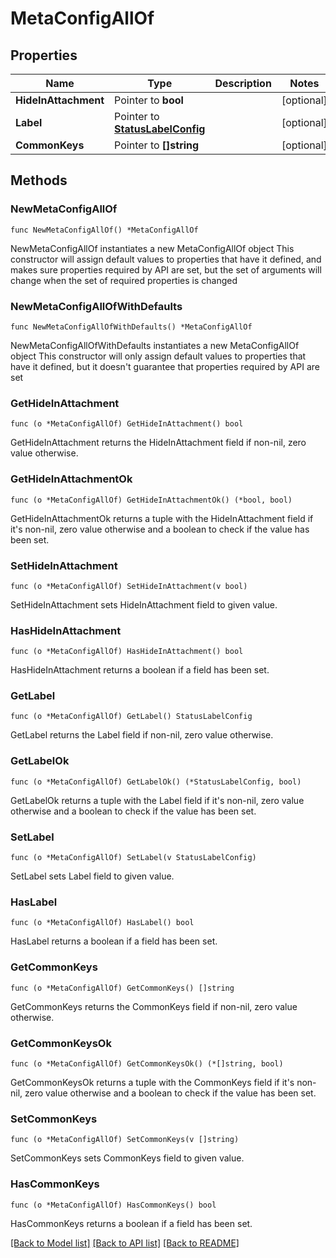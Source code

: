 # MetaConfigAllOf

## Properties

Name | Type | Description | Notes
------------ | ------------- | ------------- | -------------
**HideInAttachment** | Pointer to **bool** |  | [optional] 
**Label** | Pointer to [**StatusLabelConfig**](StatusLabelConfig.md) |  | [optional] 
**CommonKeys** | Pointer to **[]string** |  | [optional] 

## Methods

### NewMetaConfigAllOf

`func NewMetaConfigAllOf() *MetaConfigAllOf`

NewMetaConfigAllOf instantiates a new MetaConfigAllOf object
This constructor will assign default values to properties that have it defined,
and makes sure properties required by API are set, but the set of arguments
will change when the set of required properties is changed

### NewMetaConfigAllOfWithDefaults

`func NewMetaConfigAllOfWithDefaults() *MetaConfigAllOf`

NewMetaConfigAllOfWithDefaults instantiates a new MetaConfigAllOf object
This constructor will only assign default values to properties that have it defined,
but it doesn't guarantee that properties required by API are set

### GetHideInAttachment

`func (o *MetaConfigAllOf) GetHideInAttachment() bool`

GetHideInAttachment returns the HideInAttachment field if non-nil, zero value otherwise.

### GetHideInAttachmentOk

`func (o *MetaConfigAllOf) GetHideInAttachmentOk() (*bool, bool)`

GetHideInAttachmentOk returns a tuple with the HideInAttachment field if it's non-nil, zero value otherwise
and a boolean to check if the value has been set.

### SetHideInAttachment

`func (o *MetaConfigAllOf) SetHideInAttachment(v bool)`

SetHideInAttachment sets HideInAttachment field to given value.

### HasHideInAttachment

`func (o *MetaConfigAllOf) HasHideInAttachment() bool`

HasHideInAttachment returns a boolean if a field has been set.

### GetLabel

`func (o *MetaConfigAllOf) GetLabel() StatusLabelConfig`

GetLabel returns the Label field if non-nil, zero value otherwise.

### GetLabelOk

`func (o *MetaConfigAllOf) GetLabelOk() (*StatusLabelConfig, bool)`

GetLabelOk returns a tuple with the Label field if it's non-nil, zero value otherwise
and a boolean to check if the value has been set.

### SetLabel

`func (o *MetaConfigAllOf) SetLabel(v StatusLabelConfig)`

SetLabel sets Label field to given value.

### HasLabel

`func (o *MetaConfigAllOf) HasLabel() bool`

HasLabel returns a boolean if a field has been set.

### GetCommonKeys

`func (o *MetaConfigAllOf) GetCommonKeys() []string`

GetCommonKeys returns the CommonKeys field if non-nil, zero value otherwise.

### GetCommonKeysOk

`func (o *MetaConfigAllOf) GetCommonKeysOk() (*[]string, bool)`

GetCommonKeysOk returns a tuple with the CommonKeys field if it's non-nil, zero value otherwise
and a boolean to check if the value has been set.

### SetCommonKeys

`func (o *MetaConfigAllOf) SetCommonKeys(v []string)`

SetCommonKeys sets CommonKeys field to given value.

### HasCommonKeys

`func (o *MetaConfigAllOf) HasCommonKeys() bool`

HasCommonKeys returns a boolean if a field has been set.


[[Back to Model list]](../README.md#documentation-for-models) [[Back to API list]](../README.md#documentation-for-api-endpoints) [[Back to README]](../README.md)


